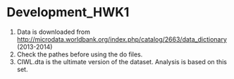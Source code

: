 # Development_HWK1

1. Data is downloaded from http://microdata.worldbank.org/index.php/catalog/2663/data_dictionary (2013-2014)
2. Check the pathes before using the do files.
3. CIWL.dta is the ultimate version of the dataset. Analysis is based on this set.
